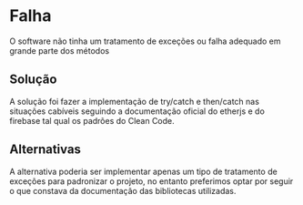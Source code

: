 <h1>Falha</h1>
O software não tinha um tratamento de exceções ou falha adequado em grande parte dos métodos

<h2>Solução</h2>
A solução foi fazer a implementação de try/catch e then/catch nas situações cabíveis seguindo a documentação oficial do etherjs e do firebase tal qual os padrões do Clean Code.

<h2>Alternativas</h2>
A alternativa poderia ser implementar apenas um tipo de tratamento de exceções para padronizar o projeto, no entanto preferimos optar por seguir o que constava da documentação das bibliotecas utilizadas.

